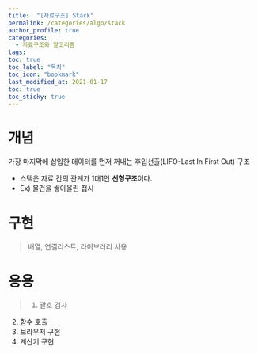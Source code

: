 ```yaml
---
title:  "[자료구조] Stack"
permalink: /categories/algo/stack
author_profile: true
categories:
  - 자료구조와 알고리즘
tags:
toc: true
toc_label: "목차"
toc_icon: "bookmark"
last_modified_at: 2021-01-17
toc: true
toc_sticky: true
---
```


# 개념

가장 마지막에 삽입한 데이터를 먼저 꺼내는 후입선출(LIFO-Last In First Out) 구조

- 스택은 자료 간의 관계가 1대1인 **선형구조**이다.
- Ex) 물건을 쌓아올린 접시

# 구현

> 배열, 연결리스트, 라이브러리 사용

# 응용

> 1. 괄호 검사
2. 함수 호출
3. 브라우저 구현
4. 계산기 구현